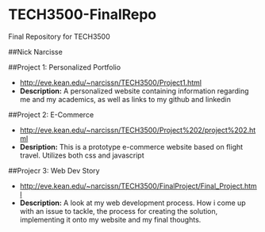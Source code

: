 # TECH3500-FinalRepo
Final Repository for TECH3500

##Nick Narcisse

##Project 1: Personalized Portfolio
- http://eve.kean.edu/~narcissn/TECH3500/Project1.html
- <b>Description:</b> A personalized website containing information regarding me and my academics, as well as links to my github and linkedin

##Project 2: E-Commerce 
- http://eve.kean.edu/~narcissn/TECH3500/Project%202/project%202.html
- <b>Desription:</b> This is a prototype e-commerce website based on flight travel. Utilizes both css and javascript 

##Projecr 3: Web Dev Story
- http://eve.kean.edu/~narcissn/TECH3500/FinalProject/Final_Project.html
- <b>Description:</b> A look at my web development process. How i come up with an issue to tackle, the process for creating the solution, implementing it onto my website and my final thoughts.

